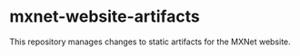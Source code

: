# mxnet-website-artifacts
This repository manages changes to static artifacts for the MXNet website.
